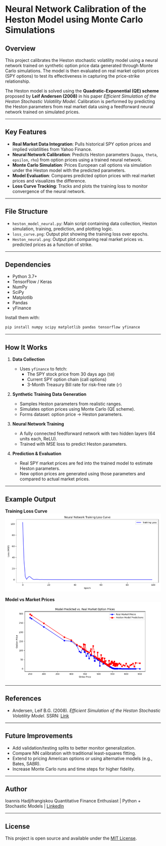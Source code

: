 
# Neural Network Calibration of the Heston Model using Monte Carlo Simulations

## Overview

This project calibrates the Heston stochastic volatility model using a neural network trained on synthetic option price data generated through Monte Carlo simulations. The model is then evaluated on real market option prices (SPY options) to test its effectiveness in capturing the price-strike relationship.

The Heston model is solved using the **Quadratic-Exponential (QE) scheme** proposed by **Leif Andersen (2008)** in his paper *Efficient Simulation of the Heston Stochastic Volatility Model*. Calibration is performed by predicting the Heston parameters from real market data using a feedforward neural network trained on simulated prices.

---

## Key Features

- **Real Market Data Integration**: Pulls historical SPY option prices and implied volatilities from Yahoo Finance.
-  **Neural Network Calibration**: Predicts Heston parameters (`kappa`, `theta`, `epsilon`, `rho`) from option prices using a trained neural network.
-  **Monte Carlo Simulation**: Prices European call options via simulation under the Heston model with the predicted parameters.
-  **Model Evaluation**: Compares predicted option prices with real market prices and visualizes the difference.
-  **Loss Curve Tracking**: Tracks and plots the training loss to monitor convergence of the neural network.

---

## File Structure

- `heston_model_neural.py`: Main script containing data collection, Heston simulation, training, prediction, and plotting logic.
- `loss_curve.png`: Output plot showing the training loss over epochs.
- `Heston_neural.png`: Output plot comparing real market prices vs. predicted prices as a function of strike.

---

## Dependencies

- Python 3.7+
- TensorFlow / Keras
- NumPy
- SciPy
- Matplotlib
- Pandas
- yFinance

Install them with:

```bash
pip install numpy scipy matplotlib pandas tensorflow yfinance
```

---

## How It Works

1. **Data Collection**  
   - Uses `yfinance` to fetch:
     - The SPY stock price from 30 days ago (`S0`)
     - Current SPY option chain (call options)
     - 3-Month Treasury Bill rate for risk-free rate (`r`)

2. **Synthetic Training Data Generation**  
   - Samples Heston parameters from realistic ranges.
   - Simulates option prices using Monte Carlo (QE scheme).
   - Forms dataset: option price → Heston parameters.

3. **Neural Network Training**  
   - A fully connected feedforward network with two hidden layers (64 units each, ReLU).
   - Trained with MSE loss to predict Heston parameters.

4. **Prediction & Evaluation**  
   - Real SPY market prices are fed into the trained model to estimate Heston parameters.
   - New option prices are generated using those parameters and compared to actual market prices.

---

## Example Output

 **Training Loss Curve**  
![Loss Curve](loss_curve.png)

 **Model vs Market Prices**  
![Predicted vs Market](Heston_neural.png)

---

## References

- Andersen, Leif B.G. (2008). *Efficient Simulation of the Heston Stochastic Volatility Model*. SSRN: [Link](https://papers.ssrn.com/sol3/papers.cfm?abstract_id=946405)

---

## Future Improvements

- Add validation/testing splits to better monitor generalization.
- Compare NN calibration with traditional least-squares fitting.
- Extend to pricing American options or using alternative models (e.g., Bates, SABR).
- Increase Monte Carlo runs and time steps for higher fidelity.

---

## Author

Ioannis Hadjifrangiskou
Quantitative Finance Enthusiast | Python + Stochastic Models | [LinkedIn](https://www.linkedin.com/in/ioannis-hadjifrangiskou-b32302340/)

---

## License

This project is open source and available under the [MIT License](LICENSE).
